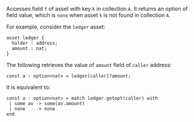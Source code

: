 Accesses field `f` of asset with key `k` in collection `A`. It returns an option of field value, which is `none` when asset `k` is not found in collection `A`.

For example, consider the `ledger` asset:
```archetype
asset ledger {
  holder : address;
  amount : nat;
}
```

The following retrieves the value of `amount` field of `caller` address:
```archetype
const a : option<nat> = ledger[caller]?amount;
```

It is equivalent to:
```archetype
const a : option<nat> = match ledger.getopt(caller) with
 | some av -> some(av.amount)
 | none    -> none
end
```